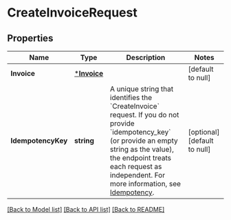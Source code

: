 # CreateInvoiceRequest

## Properties
Name | Type | Description | Notes
------------ | ------------- | ------------- | -------------
**Invoice** | [***Invoice**](Invoice.md) |  | [default to null]
**IdempotencyKey** | **string** | A unique string that identifies the &#x60;CreateInvoice&#x60; request. If you do not  provide &#x60;idempotency_key&#x60; (or provide an empty string as the value), the endpoint  treats each request as independent.  For more information, see [Idempotency](https://developer.squareup.com/docs/docs/working-with-apis/idempotency). | [optional] [default to null]

[[Back to Model list]](../README.md#documentation-for-models) [[Back to API list]](../README.md#documentation-for-api-endpoints) [[Back to README]](../README.md)

